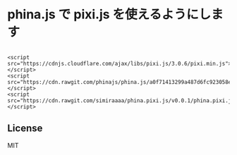 # phina.js で pixi.js を使えるようにします

```

<script src="https://cdnjs.cloudflare.com/ajax/libs/pixi.js/3.0.6/pixi.min.js"></script>
<script src="https://cdn.rawgit.com/phinajs/phina.js/a0f71413299a487d6fc923058ea89942b80b35e7/build/phina.js"></script>
<script src="https://cdn.rawgit.com/simiraaaa/phina.pixi.js/v0.0.1/phina.pixi.js"></script>

```
## License
MIT